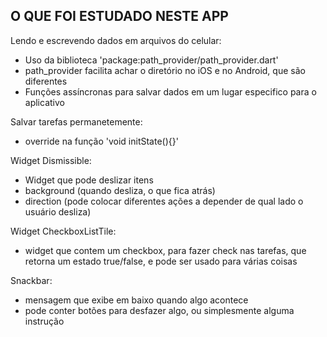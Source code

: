 ## O QUE FOI ESTUDADO NESTE APP

Lendo e escrevendo dados em arquivos do celular:
* Uso da biblioteca 'package:path_provider/path_provider.dart'
* path_provider facilita achar o diretório no iOS e no Android, que são diferentes
* Funções assíncronas para salvar dados em um lugar especifico para o aplicativo

Salvar tarefas permanetemente:
* override na função 'void initState(){}'

Widget Dismissible:
* Widget que pode deslizar itens
* background (quando desliza, o que fica atrás)
* direction (pode colocar diferentes ações a depender de qual lado o usuário desliza)

Widget CheckboxListTile:
* widget que contem um checkbox, para fazer check nas tarefas, que retorna um estado true/false, e pode ser usado para várias coisas

Snackbar:
* mensagem que exibe em baixo quando algo acontece
* pode conter botões para desfazer algo, ou simplesmente alguma instrução

